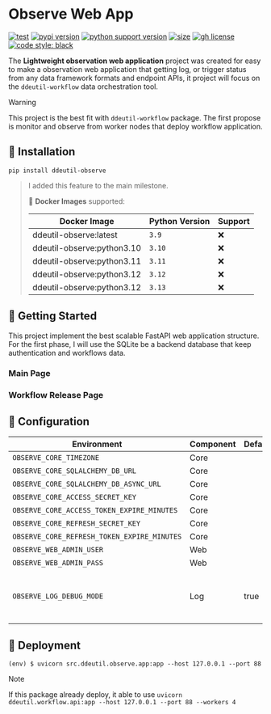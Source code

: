 # Observe Web App

[![test](https://github.com/ddeutils/ddeutil-observe/actions/workflows/tests.yml/badge.svg?branch=main)](https://github.com/ddeutils/ddeutil-observe/actions/workflows/tests.yml)
[![pypi version](https://img.shields.io/pypi/v/ddeutil-observe)](https://pypi.org/project/ddeutil-observe/)
[![python support version](https://img.shields.io/pypi/pyversions/ddeutil-observe)](https://pypi.org/project/ddeutil-observe/)
[![size](https://img.shields.io/github/languages/code-size/ddeutils/ddeutil-observe)](https://github.com/ddeutils/ddeutil-observe)
[![gh license](https://img.shields.io/github/license/ddeutils/ddeutil-observe)](https://github.com/ddeutils/ddeutil-observe/blob/main/LICENSE)
[![code style: black](https://img.shields.io/badge/code%20style-black-000000.svg)](https://github.com/psf/black)

The **Lightweight observation web application** project was created for easy to
make a observation web application that getting log, or trigger status from any
data framework formats and endpoint APIs, it project will focus on the
`ddeutil-workflow` data orchestration tool.

> [!WARNING]
> This project is the best fit with `ddeutil-workflow` package. The first propose
> is monitor and observe from worker nodes that deploy workflow application.

## :round_pushpin: Installation

```shell
pip install ddeutil-observe
```

> I added this feature to the main milestone.
>
> :egg: **Docker Images** supported:
>
> | Docker Image               | Python Version | Support |
> |----------------------------|----------------|---------|
> | ddeutil-observe:latest     | `3.9`          | :x:     |
> | ddeutil-observe:python3.10 | `3.10`         | :x:     |
> | ddeutil-observe:python3.11 | `3.11`         | :x:     |
> | ddeutil-observe:python3.12 | `3.12`         | :x:     |
> | ddeutil-observe:python3.12 | `3.13`         | :x:     |

## :beers: Getting Started

This project implement the best scalable FastAPI web application structure.
For the first phase, I will use the SQLite be a backend database that keep
authentication and workflows data.

### Main Page

### Workflow Release Page

## :cookie: Configuration

| Environment                                 | Component | Default | Description                              |
|---------------------------------------------|-----------|---------|------------------------------------------|
| `OBSERVE_CORE_TIMEZONE`                     | Core      |         |                                          |
| `OBSERVE_CORE_SQLALCHEMY_DB_URL`            | Core      |         |                                          |
| `OBSERVE_CORE_SQLALCHEMY_DB_ASYNC_URL`      | Core      |         |                                          |
| `OBSERVE_CORE_ACCESS_SECRET_KEY`            | Core      |         |                                          |
| `OBSERVE_CORE_ACCESS_TOKEN_EXPIRE_MINUTES`  | Core      |         |                                          |
| `OBSERVE_CORE_REFRESH_SECRET_KEY`           | Core      |         |                                          |
| `OBSERVE_CORE_REFRESH_TOKEN_EXPIRE_MINUTES` | Core      |         |                                          |
| `OBSERVE_WEB_ADMIN_USER`                    | Web       |         |                                          |
| `OBSERVE_WEB_ADMIN_PASS`                    | Web       |         |                                          |
| `OBSERVE_LOG_DEBUG_MODE`                    | Log       | true    | Logging mode of this observe application |

## :rocket: Deployment

```shell
(env) $ uvicorn src.ddeutil.observe.app:app --host 127.0.0.1 --port 88
```

> [!NOTE]
> If this package already deploy, it able to use
> `uvicorn ddeutil.workflow.api:app --host 127.0.0.1 --port 88 --workers 4`
